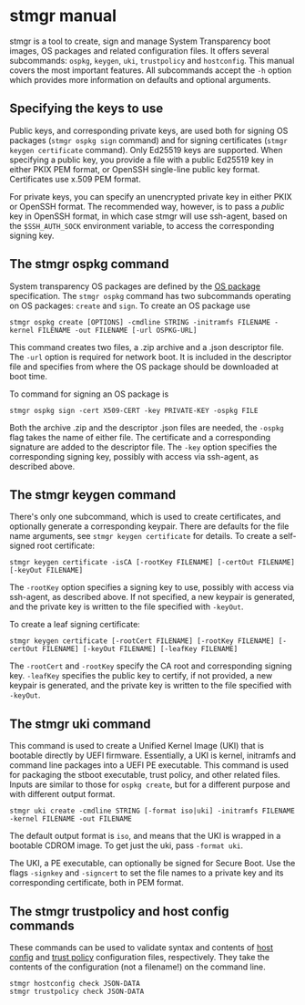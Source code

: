# stmgr manual

stmgr is a tool to create, sign and manage System Transparency boot
images, OS packages and related configuration files. It offers several
subcommands: `ospkg`, `keygen`, `uki`, `trustpolicy` and `hostconfig`.
This manual covers the most important features. All subcommands accept
the `-h` option which provides more information on defaults and
optional arguments.

## Specifying the keys to use

Public keys, and corresponding private keys, are used both for signing
OS packages (`stmgr ospkg sign` command) and for signing certificates
(`stmgr keygen certificate` command). Only Ed25519 keys are supported.
When specifying a public key, you provide a file with a public Ed25519
key in either PKIX PEM format, or OpenSSH single-line public key
format. Certificates use x.509 PEM format.

For private keys, you can specify an unencrypted private key in
either PKIX or OpenSSH format. The recommended way, however, is to pass a
*public* key in OpenSSH format, in which case stmgr will use
ssh-agent, based on the `$SSH_AUTH_SOCK` environment variable, to
access the corresponding signing key.

## The stmgr ospkg command

System transparency OS packages are defined by the [OS package][]
specification. The `stmgr ospkg` command has two subcommands
operating on OS packages: `create` and `sign`. To create an OS package
use
```
stmgr ospkg create [OPTIONS] -cmdline STRING -initramfs FILENAME -kernel FILENAME -out FILENAME [-url OSPKG-URL]
```
This command creates two files, a .zip archive and a .json descriptor
file. The `-url` option is required for network boot. It is included
in the descriptor file and specifies from where the OS package should
be downloaded at boot time.

To command for signing an OS package is
```
stmgr ospkg sign -cert X509-CERT -key PRIVATE-KEY -ospkg FILE
```
Both the archive .zip and the descriptor .json files are needed,
the `-ospkg` flag takes the name of either file. The certificate and
a corresponding signature are added to the descriptor file. The `-key`
option specifies the corresponding signing key, possibly with access
via ssh-agent, as described above.

[OS package]: https://docs.system-transparency.org/docs/reference/data-structures/os_package/

## The stmgr keygen command

There's only one subcommand, which is used to create certificates, and
optionally generate a corresponding keypair. There are defaults for
the file name arguments, see `stmgr keygen certificate` for details. To
create a self-signed root certificate:
```
stmgr keygen certificate -isCA [-rootKey FILENAME] [-certOut FILENAME] [-keyOut FILENAME]
```
The `-rootKey` option specifies a signing key to use, possibly with access
via ssh-agent, as described above. If not specified, a new keypair is
generated, and the private key is written to the file specified with
`-keyOut`.

To create a leaf signing certificate:
```
stmgr keygen certificate [-rootCert FILENAME] [-rootKey FILENAME] [-certOut FILENAME] [-keyOut FILENAME] [-leafKey FILENAME]
```
The `-rootCert` and `-rootKey` specify the CA root and corresponding
signing key. `-leafKey` specifies the public key to certify, if not
provided, a new keypair is generated, and the private key is written
to the file specified with `-keyOut`.

## The stmgr uki command

This command is used to create a Unified Kernel Image (UKI) that is
bootable directly by UEFI firmware. Essentially, a UKI is kernel,
initramfs and command line packages into a UEFI PE executable. This
command is used for packaging the stboot executable, trust policy, and other
related files. Inputs are similar to those for `ospkg create`, but for
a different purpose and with different output format.
```
stmgr uki create -cmdline STRING [-format iso|uki] -initramfs FILENAME -kernel FILENAME -out FILENAME
```

The default output format is `iso`, and means that the UKI is wrapped in
a bootable CDROM image. To get just the uki, pass `-format uki`.

The UKI, a PE executable, can optionally be signed for Secure Boot.
Use the flags `-signkey` and `-signcert` to set the file names to a
private key and its corresponding certificate, both in PEM format.

## The stmgr trustpolicy and host config commands

These commands can be used to validate syntax and contents of [host config][] and
[trust policy][] configuration files, respectively. They take the contents
of the configuration (not a filename!) on the command line.
```
stmgr hostconfig check JSON-DATA
stmgr trustpolicy check JSON-DATA
```

[trust policy]: https://docs.system-transparency.org/docs/reference/data-structures/trust_policy/
[host config]: https://docs.system-transparency.org/docs/reference/data-structures/host_configuration/
